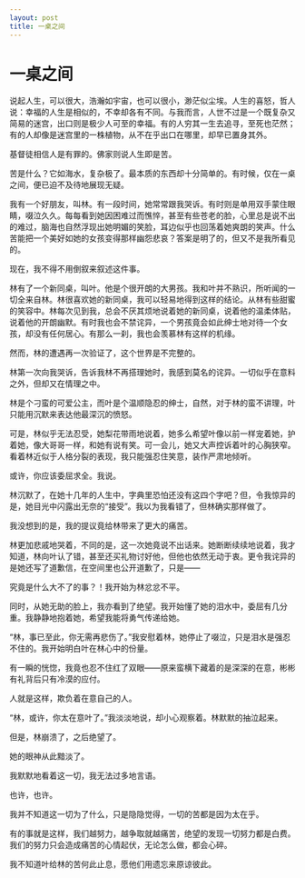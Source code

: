 ```yaml
---
layout: post
title: 一桌之间
---
```


# 一桌之间 #

说起人生，可以很大，浩瀚如宇宙，也可以很小，渺茫似尘埃。人生的喜怒，哲人说：幸福的人生是相似的，不幸却各有不同。与我而言，人世不过是一个既复杂又简易的迷宫，出口则是极少人可至的幸福。有的人穷其一生去追寻，至死也茫然；有的人却像是迷宫里的一株植物，从不在乎出口在哪里，却早已置身其外。

基督徒相信人是有罪的。佛家则说人生即是苦。

苦是什么？它如海水，复杂极了。最本质的东西却十分简单的。有时候，仅在一桌之间，便已迫不及待地展现无疑。

我有一个好朋友，叫林。有一段时间，她常常跟我哭诉。有时则是单用双手蒙住眼睛，啜泣久久。每每看到她因困难过而憔悴，甚至有些苍老的脸，心里总是说不出的难过，脑海也自然浮现出她明媚的笑脸，耳边似乎也回荡着她爽朗的笑声。什么苦能把一个美好如她的女孩变得那样幽怨悲哀？答案是明了的，但又不是我所看见的。

现在，我不得不用倒叙来叙述这件事。

林有了一个新同桌，叫叶。他是个很开朗的大男孩。我和叶并不熟识，所听闻的一切全来自林。林很喜欢她的新同桌，我可以轻易地得到这样的结论。从林有些甜蜜的笑容中。林每次见到我，总会不厌其烦地说着她的新同桌，说着他的温柔体贴，说着他的开朗幽默。有时我也会不禁诧异，一个男孩竟会如此绅士地对待一个女孩，却没有任何居心。有那么一刹，我也会羡慕林有这样的机缘。

然而，林的遭遇再一次验证了，这个世界是不完整的。

林第一次向我哭诉，告诉我林不再搭理她时，我感到莫名的诧异。一切似乎在意料之外，但却又在情理之中。

林是个刁蛮的可爱公主，而叶是个温顺隐忍的绅士，自然，对于林的蛮不讲理，叶只能用沉默来表达他最深沉的愤怒。

可是，林似乎无法忍受，她梨花带雨地说着，她多么希望叶像以前一样宠着她，护着她，像大哥哥一样，和她有说有笑。可一会儿，她又大声控诉着叶的心胸狭窄。看着林近似于人格分裂的表现，我只能强忍住笑意，装作严肃地倾听。

或许，你应该委屈求全。我说。

林沉默了，在她十几年的人生中，字典里恐怕还没有这四个字吧？但，令我惊异的是，她目光中闪露出无奈的“接受”。我以为我看错了，但林确实那样做了。

我没想到的是，我的提议竟给林带来了更大的痛苦。

林更加悲戚地哭着，不同的是，这一次她竟说不出话来。她断断续续地说着，我才知道，林向叶认了错，甚至还买礼物讨好他，但他也依然无动于衷。更令我诧异的是她还写了道歉信，在空间里也公开道歉了，只是——

究竟是什么大不了的事？！我开始为林忿忿不平。

同时，从她无助的脸上，我亦看到了绝望。我开始懂了她的泪水中，委屈有几分重。我静静地抱着她，希望我能将勇气传递给她。

“林，事已至此，你无需再悲伤了。”我安慰着林，她停止了啜泣，只是泪水是强忍不住的。我开始明白叶在林心中的份量。

有一瞬的恍惚，我竟也忍不住红了双眼——原来蛮横下藏着的是深深的在意，彬彬有礼背后只有冷漠的应付。

人就是这样，欺负着在意自己的人。

“林，或许，你太在意叶了。”我淡淡地说，却小心观察着。林默默的抽泣起来。

但是，林崩溃了，之后绝望了。

她的眼神从此黯淡了。

我默默地看着这一切，我无法过多地言语。

也许，也许。

我并不知道这一切为了什么，只是隐隐觉得，一切的苦都是因为太在乎。

有的事就是这样，我们越努力，越争取就越痛苦，绝望的发现一切努力都是白费。我们的努力只会造成痛苦的心情起伏，无论怎么做，都会心碎。

我不知道叶给林的苦何此止息，愿他们用遗忘来原谅彼此。


























